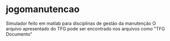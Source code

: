 # jogomanutencao
Simulador feito em matlab para disciplinas de gestão da manutenção
O arquivo apresentado do TFG pode ser encontrado nos arquivos como "TFG Documento"
